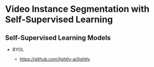 # Video Instance Segmentation with Self-Supervised Learning

## Self-Supervised Learning Models

- BYOL
  
  - https://github.com/lightly-ai/lightly
